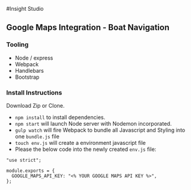 #Insight Studio

## Google Maps Integration - Boat Navigation

### Tooling
-   Node / express
-   Webpack
-   Handlebars
-   Bootstrap

### Install Instructions
Download Zip or Clone.
-   `npm install` to install dependencies.
-   `npm start` will launch Node server with Nodemon incorporated.
-   `gulp watch` will fire Webpack to bundle all Javascript and Styling into one `bundle.js` file
-   `touch env.js` will create a environment javascript file
-   Please the below code into the newly created `env.js` file:

```JS
"use strict";

module.exports = {
  GOOGLE_MAPS_API_KEY: "<% YOUR GOOGLE MAPS API KEY %>",
};
```
